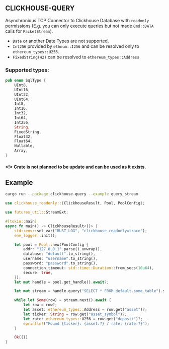 ## CLICKHOUSE-QUERY

Asynchronious TCP Connector to Clickhouse Database with `readonly` permissions (E.g. you can only execute queries but not made `Cmd::DATA` calls for `PacketStream`).

- `Date` or another Date Types are not supported.
- `Int256` provided by `ethnum::I256` and can be resolved only to `ethereum_types::U256`.
- `FixedString(42)` can be resolved to `ethereum_types::Address`

### Supported types:
```rust
pub enum SqlType {
    UInt8,
    UInt16,
    UInt32,
    UInt64,
    Int8,
    Int16,
    Int32,
    Int64,
    Int256,
    String,
    FixedString,
    Float32,
    Float64,
    Nullable,
    Array,
}
```

#### <!> Crate is not planned to be update and can be used as it exists.

## Example

```sh
cargo run --package clickhouse-query --example query_stream 
```

```rust
use clickhouse_readonly::{ClickhouseResult, Pool, PoolConfig};

use futures_util::StreamExt;

#[tokio::main]
async fn main() -> ClickhouseResult<()> {
    std::env::set_var("RUST_LOG", "clickhouse_readonly=trace");
    env_logger::init();

    let pool = Pool::new(PoolConfig {
        addr: "127.0.0.1".parse().unwrap(),
        database: "default".to_string(),
        username: "username".to_string(),
        password: "password".to_string(),
        connection_timeout: std::time::Duration::from_secs(10u64),
        secure: true,
    });
    let mut handle = pool.get_handle().await?;

    let mut stream = handle.query("SELECT * FROM default.some_table").stream();

    while let Some(row) = stream.next().await {
        let row = row?;
        let asset: ethereum_types::Address = row.get("asset")?;
        let ticker: String = row.get("asset_symbol")?;
        let rate: ethereum_types::U256 = row.get("deposit")?;
        eprintln!("Found {ticker}: {asset:?} / rate: {rate:?}");
    }

    Ok(())
}
```